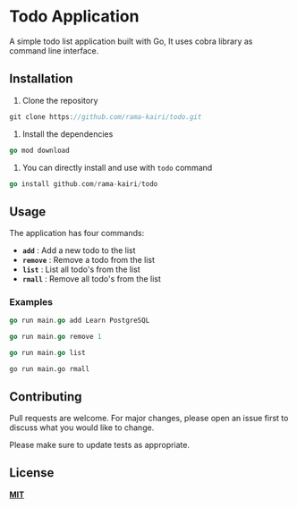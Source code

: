 # **Todo Application**

A simple todo list application built with Go, It uses cobra library as command line interface.

## **Installation**

1. Clone the repository

```go
git clone https://github.com/rama-kairi/todo.git
```

1. Install the dependencies

```go
go mod download
```

1. You can directly install and use with `todo` command

```go
go install github.com/rama-kairi/todo
```

## **Usage**

The application has four commands:

- **`add`** : Add a new todo to the list
- **`remove`** : Remove a todo from the list
- **`list`** : List all todo's from the list
- **`rmall`** : Remove all todo's from the list

### **Examples**

```go
go run main.go add Learn PostgreSQL
```

```go
go run main.go remove 1
```

```go
go run main.go list
```

```
go run main.go rmall
```

## **Contributing**

Pull requests are welcome. For major changes, please open an issue first to discuss what you would like to change.

Please make sure to update tests as appropriate.

## **License**

**[MIT](https://choosealicense.com/licenses/mit/)**
